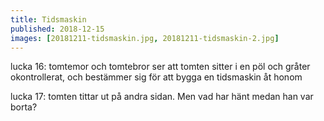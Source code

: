 ```yaml
---
title: Tidsmaskin
published: 2018-12-15
images: [20181211-tidsmaskin.jpg, 20181211-tidsmaskin-2.jpg]
---
```


lucka 16: tomtemor och tomtebror ser att tomten sitter i en pöl och gråter okontrollerat, och bestämmer sig för att bygga en tidsmaskin åt honom

lucka 17: tomten tittar ut på andra sidan. Men vad har hänt medan han var borta?
